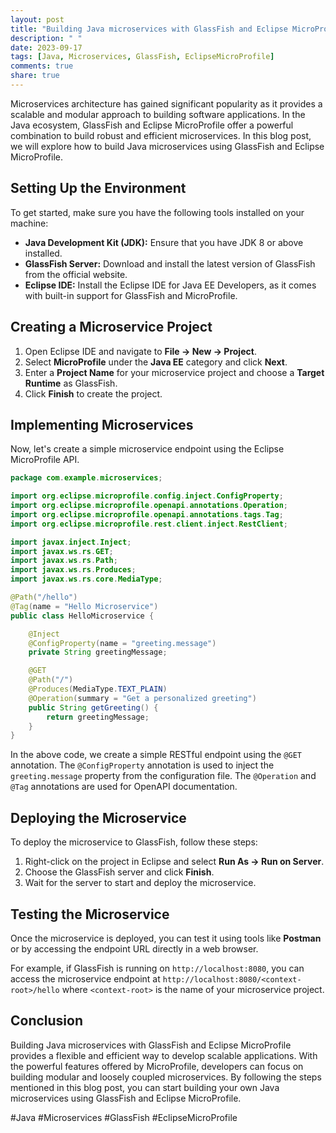 ```yaml
---
layout: post
title: "Building Java microservices with GlassFish and Eclipse MicroProfile"
description: " "
date: 2023-09-17
tags: [Java, Microservices, GlassFish, EclipseMicroProfile]
comments: true
share: true
---
```


Microservices architecture has gained significant popularity as it provides a scalable and modular approach to building software applications. In the Java ecosystem, GlassFish and Eclipse MicroProfile offer a powerful combination to build robust and efficient microservices. In this blog post, we will explore how to build Java microservices using GlassFish and Eclipse MicroProfile.

## Setting Up the Environment

To get started, make sure you have the following tools installed on your machine:

- **Java Development Kit (JDK):** Ensure that you have JDK 8 or above installed.
- **GlassFish Server:** Download and install the latest version of GlassFish from the official website.
- **Eclipse IDE:** Install the Eclipse IDE for Java EE Developers, as it comes with built-in support for GlassFish and MicroProfile.

## Creating a Microservice Project

1. Open Eclipse IDE and navigate to **File -> New -> Project**.
2. Select **MicroProfile** under the **Java EE** category and click **Next**.
3. Enter a **Project Name** for your microservice project and choose a **Target Runtime** as GlassFish.
4. Click **Finish** to create the project.

## Implementing Microservices

Now, let's create a simple microservice endpoint using the Eclipse MicroProfile API.

```java
package com.example.microservices;

import org.eclipse.microprofile.config.inject.ConfigProperty;
import org.eclipse.microprofile.openapi.annotations.Operation;
import org.eclipse.microprofile.openapi.annotations.tags.Tag;
import org.eclipse.microprofile.rest.client.inject.RestClient;

import javax.inject.Inject;
import javax.ws.rs.GET;
import javax.ws.rs.Path;
import javax.ws.rs.Produces;
import javax.ws.rs.core.MediaType;

@Path("/hello")
@Tag(name = "Hello Microservice")
public class HelloMicroservice {

    @Inject
    @ConfigProperty(name = "greeting.message")
    private String greetingMessage;

    @GET
    @Path("/")
    @Produces(MediaType.TEXT_PLAIN)
    @Operation(summary = "Get a personalized greeting")
    public String getGreeting() {
        return greetingMessage;
    }
}
```

In the above code, we create a simple RESTful endpoint using the `@GET` annotation. The `@ConfigProperty` annotation is used to inject the `greeting.message` property from the configuration file. The `@Operation` and `@Tag` annotations are used for OpenAPI documentation.

## Deploying the Microservice

To deploy the microservice to GlassFish, follow these steps:

1. Right-click on the project in Eclipse and select **Run As -> Run on Server**.
2. Choose the GlassFish server and click **Finish**.
3. Wait for the server to start and deploy the microservice.

## Testing the Microservice

Once the microservice is deployed, you can test it using tools like **Postman** or by accessing the endpoint URL directly in a web browser.

For example, if GlassFish is running on `http://localhost:8080`, you can access the microservice endpoint at `http://localhost:8080/<context-root>/hello` where `<context-root>` is the name of your microservice project.

## Conclusion

Building Java microservices with GlassFish and Eclipse MicroProfile provides a flexible and efficient way to develop scalable applications. With the powerful features offered by MicroProfile, developers can focus on building modular and loosely coupled microservices. By following the steps mentioned in this blog post, you can start building your own Java microservices using GlassFish and Eclipse MicroProfile.

#Java #Microservices #GlassFish #EclipseMicroProfile